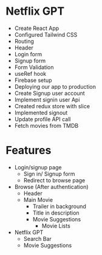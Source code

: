 # Netflix GPT

- Create React App
- Configured Tailwind CSS
- Routing
- Header
- Login form
- Signup form
- Form Validation
- useRef hook
- Firebase setup
- Deploying our app to production
- Create Signup user account
- Implement signin user Api
- Created redux store with slice
- Implemented signout
- Update profile API call
- Fetch movies from TMDB


# Features
- Login/signup page
    - Sign in/ Signup form
    - Redirect to browse page
- Browse (After authentication)
    - Header
    - Main Movie
        - Trailer in background
        - Title in description
        - Movie Suggestions
            - Movie Lists
- Netflix GPT
    - Search Bar
    - Movie Suggestions